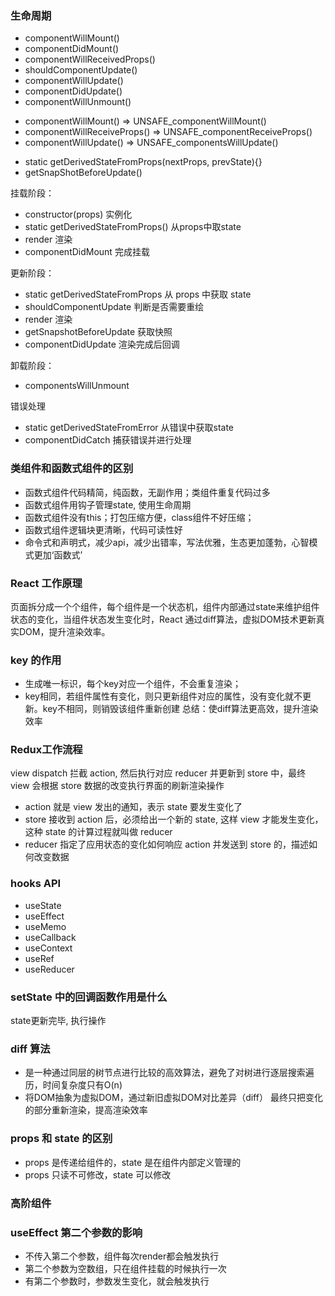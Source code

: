 ### 生命周期
- componentWillMount()
- componentDidMount()
- componentWillReceivedProps()
- shouldComponentUpdate()
- componentWillUpdate()
- componentDidUpdate()
- componentWillUnmount()

<!-- 16.3更新 -->
<!-- 为了更好的支持异步渲染，解决生命周期滥用可能导致的问题 -->
- componentWillMount() => UNSAFE_componentWillMount()
- componentWillReceiveProps() => UNSAFE_componentReceiveProps()
- componentWillUpdate() => UNSAFE_componentsWillUpdate()
<!-- 新的生命周期 -->
- static getDerivedStateFromProps(nextProps, prevState){}
- getSnapShotBeforeUpdate()

<!-- 16.8 -->
挂载阶段：
- constructor(props) 实例化
- static getDerivedStateFromProps() 从props中取state
- render 渲染
- componentDidMount 完成挂载

更新阶段：
- static getDerivedStateFromProps 从 props 中获取 state
- shouldComponentUpdate 判断是否需要重绘
- render 渲染
- getSnapshotBeforeUpdate 获取快照
- componentDidUpdate 渲染完成后回调

卸载阶段：
- componentsWillUnmount

错误处理
- static getDerivedStateFromError 从错误中获取state
- componentDidCatch 捕获错误并进行处理


### 类组件和函数式组件的区别
- 函数式组件代码精简，纯函数，无副作用；类组件重复代码过多
- 函数式组件用钩子管理state, 使用生命周期
- 函数式组件没有this；打包压缩方便，class组件不好压缩；
- 函数式组件逻辑块更清晰，代码可读性好
- 命令式和声明式，减少api，减少出错率，写法优雅，生态更加蓬勃，心智模式更加‘函数式’



### React 工作原理
页面拆分成一个个组件，每个组件是一个状态机，组件内部通过state来维护组件状态的变化，当组件状态发生变化时，React 通过diff算法，虚拟DOM技术更新真实DOM，提升渲染效率。


### key 的作用
- 生成唯一标识，每个key对应一个组件，不会重复渲染；
- key相同，若组件属性有变化，则只更新组件对应的属性，没有变化就不更新。key不相同，则销毁该组件重新创建
总结：使diff算法更高效，提升渲染效率


### Redux工作流程
view dispatch 拦截 action, 然后执行对应 reducer 并更新到 store 中，最终 view 会根据 store 数据的改变执行界面的刷新渲染操作
- action 就是 view 发出的通知，表示 state 要发生变化了
- store 接收到 action 后，必须给出一个新的 state, 这样 view 才能发生变化，这种 state 的计算过程就叫做 reducer
- reducer 指定了应用状态的变化如何响应 action 并发送到 store 的，描述如何改变数据



### hooks API
- useState
- useEffect
- useMemo
- useCallback
- useContext
- useRef
- useReducer


### setState 中的回调函数作用是什么
state更新完毕, 执行操作


### diff 算法
- 是一种通过同层的树节点进行比较的高效算法，避免了对树进行逐层搜索遍历，时间复杂度只有O(n)
- 将DOM抽象为虚拟DOM，通过新旧虚拟DOM对比差异（diff） 最终只把变化的部分重新渲染，提高渲染效率


### props 和 state 的区别
- props 是传递给组件的，state 是在组件内部定义管理的
- props 只读不可修改，state 可以修改


### 高阶组件


### useEffect 第二个参数的影响
- 不传入第二个参数，组件每次render都会触发执行
- 第二个参数为空数组，只在组件挂载的时候执行一次
- 有第二个参数时，参数发生变化，就会触发执行
